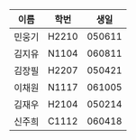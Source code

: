 | 이름   | 학번  | 생일   |
| ------ | ----- | ------ |
| 민웅기 | H2210 | 050611 |
| 김지유 | N1104 | 060811 |
| 김장필 | H2207 | 050421 |
| 이채원 | N1117 | 061005 |
| 김재우 | H2104 | 050214 |
| 신주희 | C1112 | 060418 |

